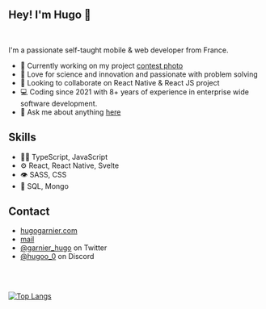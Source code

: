 ## Hey! I'm Hugo 👋

<br />

I'm a passionate self-taught mobile & web developer from France.

- 🔭 Currently working on my project [contest photo](https://github.com/hugogarnier/contest-photo)
- 🌱 Love for science and innovation and passionate with problem solving
- 👯 Looking to collaborate on React Native & React JS project
- 💻 Coding since 2021 with 8+ years of experience in enterprise wide software development.
- 💬 Ask me about anything [here](https://github.com/hugogarnier/hugogarnier/issues)

<!--<div id="badges">
  <a href="mailto:pro@hugogarnier.com?subject=Hello%20Hugo%20Garnier"><img src="https://img.shields.io/badge/mail-8B89CC?style=for-the-badge&logo=protonmail&logoColor=white" /></a>&nbsp;&nbsp;&nbsp;&nbsp;
  <a href="https://www.linkedin.com/in/hugogarnier"><img src="https://img.shields.io/badge/linkedin-%230077B5.svg?&style=for-the-badge&logo=linkedin&logoColor=white" /></a>&nbsp;&nbsp;&nbsp;&nbsp;
</div>-->

## Skills
- 👨‍💻 TypeScript, JavaScript
- ⚙️ React, React Native, Svelte
- 👁️ SASS, CSS
- 💽 SQL, Mongo

## Contact
- [hugogarnier.com](https://hugogarnier.com)
- [mail](mailto:pro@hugogarnier.com?subject=Hello%20Hugo%20Garnier)
- [@garnier_hugo](https://twitter.com/garnier_hugo) on Twitter
- [@hugoo_0](./) on Discord

<br />
<br />

[![Top Langs](https://github-readme-stats.vercel.app/api/top-langs/?username=hugogarnier&layout=compact&theme=dark)](https://github.com/anuraghazra/github-readme-stats)


